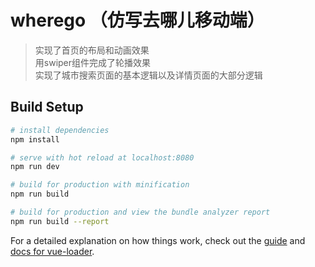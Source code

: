 # wherego （仿写去哪儿移动端）

> 实现了首页的布局和动画效果<br>
  用swiper组件完成了轮播效果<br>
  实现了城市搜索页面的基本逻辑以及详情页面的大部分逻辑

## Build Setup

``` bash
# install dependencies
npm install

# serve with hot reload at localhost:8080
npm run dev

# build for production with minification
npm run build

# build for production and view the bundle analyzer report
npm run build --report
```

For a detailed explanation on how things work, check out the [guide](http://vuejs-templates.github.io/webpack/) and [docs for vue-loader](http://vuejs.github.io/vue-loader).
